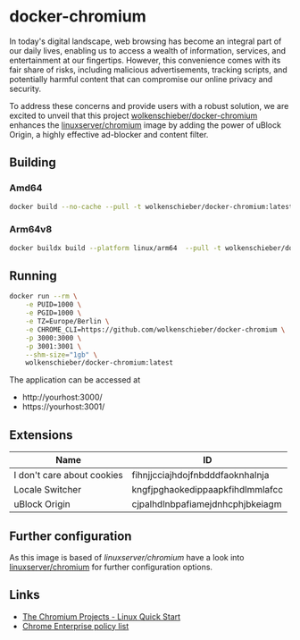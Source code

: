 # docker-chromium

In today's digital landscape, web browsing has become an integral part of our daily lives, enabling us to access a wealth of information, services, and entertainment at our fingertips. However, this convenience comes with its fair share of risks, including malicious advertisements, tracking scripts, and potentially harmful content that can compromise our online privacy and security.

To address these concerns and provide users with a robust solution, we are excited to unveil that this project [wolkenschieber/docker-chromium](https://hub.docker.com/r/wolkenschieber/docker-chromium) enhances the [linuxserver/chromium](https://hub.docker.com/r/linuxserver/chromium) image by adding the power of uBlock Origin, a highly effective ad-blocker and content filter.

## Building

### Amd64

```bash
docker build --no-cache --pull -t wolkenschieber/docker-chromium:latest .
```

### Arm64v8

```bash
docker buildx build --platform linux/arm64  --pull -t wolkenschieber/docker-chromium:arm64v8-latest -f Dockerfile.aarch64 .
```

## Running

```bash
docker run --rm \
    -e PUID=1000 \
    -e PGID=1000 \
    -e TZ=Europe/Berlin \
    -e CHROME_CLI=https://github.com/wolkenschieber/docker-chromium \
    -p 3000:3000 \
    -p 3001:3001 \
    --shm-size="1gb" \
    wolkenschieber/docker-chromium:latest
```

The application can be accessed at 
- http://yourhost:3000/
- https://yourhost:3001/

## Extensions

| Name | ID |
|---|---|
| I don't care about cookies | fihnjjcciajhdojfnbdddfaoknhalnja |
| Locale Switcher | kngfjpghaokedippaapkfihdlmmlafcc |
| uBlock Origin | cjpalhdlnbpafiamejdnhcphjbkeiagm |

## Further configuration

As this image is based of *linuxserver/chromium* have a look into [linuxserver/chromium](https://github.com/linuxserver/docker-chromium) for further configuration options.

## Links

- [The Chromium Projects - Linux Quick Start](https://www.chromium.org/administrators/linux-quick-start/)
- [Chrome Enterprise policy list](https://chromeenterprise.google/policies/)

